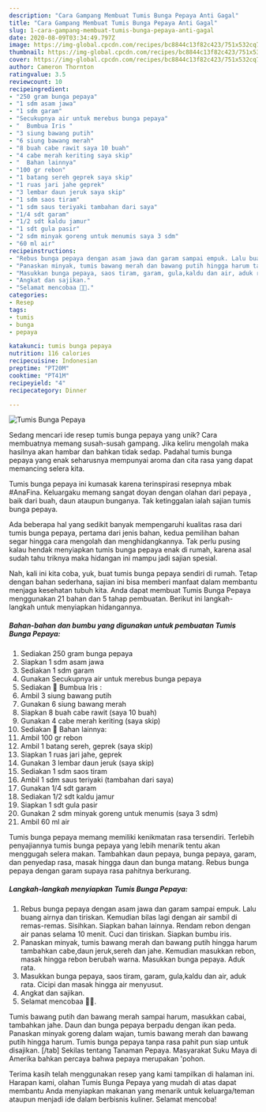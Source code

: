 ```yaml
---
description: "Cara Gampang Membuat Tumis Bunga Pepaya Anti Gagal"
title: "Cara Gampang Membuat Tumis Bunga Pepaya Anti Gagal"
slug: 1-cara-gampang-membuat-tumis-bunga-pepaya-anti-gagal
date: 2020-08-09T03:34:49.797Z
image: https://img-global.cpcdn.com/recipes/bc8844c13f82c423/751x532cq70/tumis-bunga-pepaya-foto-resep-utama.jpg
thumbnail: https://img-global.cpcdn.com/recipes/bc8844c13f82c423/751x532cq70/tumis-bunga-pepaya-foto-resep-utama.jpg
cover: https://img-global.cpcdn.com/recipes/bc8844c13f82c423/751x532cq70/tumis-bunga-pepaya-foto-resep-utama.jpg
author: Cameron Thornton
ratingvalue: 3.5
reviewcount: 10
recipeingredient:
- "250 gram bunga pepaya"
- "1 sdm asam jawa"
- "1 sdm garam"
- "Secukupnya air untuk merebus bunga pepaya"
- "  Bumbua Iris "
- "3 siung bawang putih"
- "6 siung bawang merah"
- "8 buah cabe rawit saya 10 buah"
- "4 cabe merah keriting saya skip"
- "  Bahan lainnya"
- "100 gr rebon"
- "1 batang sereh geprek saya skip"
- "1 ruas jari jahe geprek"
- "3 lembar daun jeruk saya skip"
- "1 sdm saos tiram"
- "1 sdm saus teriyaki tambahan dari saya"
- "1/4 sdt garam"
- "1/2 sdt kaldu jamur"
- "1 sdt gula pasir"
- "2 sdm minyak goreng untuk menumis saya 3 sdm"
- "60 ml air"
recipeinstructions:
- "Rebus bunga pepaya dengan asam jawa dan garam sampai empuk. Lalu buang airnya dan tiriskan. Kemudian bilas lagi dengan air sambil di remas-remas. Sisihkan. Siapkan bahan lainnya. Rendam rebon dengan air panas selama 10 menit. Cuci dan tiriskan. Siapkan bumbu iris."
- "Panaskan minyak, tumis bawang merah dan bawang putih hingga harum tambahkan cabe,daun jeruk,sereh dan jahe. Kemudian masukkan rebon, masak hingga rebon berubah warna. Masukkan bunga pepaya. Aduk rata."
- "Masukkan bunga pepaya, saos tiram, garam, gula,kaldu dan air, aduk rata. Cicipi dan masak hingga air menyusut."
- "Angkat dan sajikan."
- "Selamat mencobaa 🤗🥰."
categories:
- Resep
tags:
- tumis
- bunga
- pepaya

katakunci: tumis bunga pepaya 
nutrition: 116 calories
recipecuisine: Indonesian
preptime: "PT20M"
cooktime: "PT41M"
recipeyield: "4"
recipecategory: Dinner

---
```



![Tumis Bunga Pepaya](https://img-global.cpcdn.com/recipes/bc8844c13f82c423/751x532cq70/tumis-bunga-pepaya-foto-resep-utama.jpg)

Sedang mencari ide resep tumis bunga pepaya yang unik? Cara membuatnya memang susah-susah gampang. Jika keliru mengolah maka hasilnya akan hambar dan bahkan tidak sedap. Padahal tumis bunga pepaya yang enak seharusnya mempunyai aroma dan cita rasa yang dapat memancing selera kita.

Tumis bunga pepaya ini kumasak karena terinspirasi resepnya mbak #AnaFina. Keluargaku memang sangat doyan dengan olahan dari pepaya , baik dari buah, daun ataupun bunganya. Tak ketinggalan ialah sajian tumis bunga pepaya.

Ada beberapa hal yang sedikit banyak mempengaruhi kualitas rasa dari tumis bunga pepaya, pertama dari jenis bahan, kedua pemilihan bahan segar hingga cara mengolah dan menghidangkannya. Tak perlu pusing kalau hendak menyiapkan tumis bunga pepaya enak di rumah, karena asal sudah tahu triknya maka hidangan ini mampu jadi sajian spesial.


Nah, kali ini kita coba, yuk, buat tumis bunga pepaya sendiri di rumah. Tetap dengan bahan sederhana, sajian ini bisa memberi manfaat dalam membantu menjaga kesehatan tubuh kita. Anda dapat membuat Tumis Bunga Pepaya menggunakan 21 bahan dan 5 tahap pembuatan. Berikut ini langkah-langkah untuk menyiapkan hidangannya.

<!--inarticleads1-->

##### Bahan-bahan dan bumbu yang digunakan untuk pembuatan Tumis Bunga Pepaya:

1. Sediakan 250 gram bunga pepaya
1. Siapkan 1 sdm asam jawa
1. Sediakan 1 sdm garam
1. Gunakan Secukupnya air untuk merebus bunga pepaya
1. Sediakan  🌺 Bumbua Iris :
1. Ambil 3 siung bawang putih
1. Gunakan 6 siung bawang merah
1. Siapkan 8 buah cabe rawit (saya 10 buah)
1. Gunakan 4 cabe merah keriting (saya skip)
1. Sediakan  🌺 Bahan lainnya:
1. Ambil 100 gr rebon
1. Ambil 1 batang sereh, geprek (saya skip)
1. Siapkan 1 ruas jari jahe, geprek
1. Gunakan 3 lembar daun jeruk (saya skip)
1. Sediakan 1 sdm saos tiram
1. Ambil 1 sdm saus teriyaki (tambahan dari saya)
1. Gunakan 1/4 sdt garam
1. Sediakan 1/2 sdt kaldu jamur
1. Siapkan 1 sdt gula pasir
1. Gunakan 2 sdm minyak goreng untuk menumis (saya 3 sdm)
1. Ambil 60 ml air


Tumis bunga pepaya memang memiliki kenikmatan rasa tersendiri. Terlebih penyajiannya tumis bunga pepaya yang lebih menarik tentu akan menggugah selera makan. Tambahkan daun pepaya, bunga pepaya, garam, dan penyedap rasa, masak hingga daun dan bunga matang. Rebus bunga pepaya dengan garam supaya rasa pahitnya berkurang. 

<!--inarticleads2-->

##### Langkah-langkah menyiapkan Tumis Bunga Pepaya:

1. Rebus bunga pepaya dengan asam jawa dan garam sampai empuk. Lalu buang airnya dan tiriskan. Kemudian bilas lagi dengan air sambil di remas-remas. Sisihkan. Siapkan bahan lainnya. Rendam rebon dengan air panas selama 10 menit. Cuci dan tiriskan. Siapkan bumbu iris.
1. Panaskan minyak, tumis bawang merah dan bawang putih hingga harum tambahkan cabe,daun jeruk,sereh dan jahe. Kemudian masukkan rebon, masak hingga rebon berubah warna. Masukkan bunga pepaya. Aduk rata.
1. Masukkan bunga pepaya, saos tiram, garam, gula,kaldu dan air, aduk rata. Cicipi dan masak hingga air menyusut.
1. Angkat dan sajikan.
1. Selamat mencobaa 🤗🥰.


Tumis bawang putih dan bawang merah sampai harum, masukkan cabai, tambahkan jahe. Daun dan bunga pepaya berpadu dengan ikan peda. Panaskan minyak goreng dalam wajan, tumis bawang merah dan bawang putih hingga harum. Tumis bunga pepaya tanpa rasa pahit pun siap untuk disajikan. [/tab] Sekilas tentang Tanaman Pepaya. Masyarakat Suku Maya di Amerika bahkan percaya bahwa pepaya merupakan &#39;pohon. 

Terima kasih telah menggunakan resep yang kami tampilkan di halaman ini. Harapan kami, olahan Tumis Bunga Pepaya yang mudah di atas dapat membantu Anda menyiapkan makanan yang menarik untuk keluarga/teman ataupun menjadi ide dalam berbisnis kuliner. Selamat mencoba!
